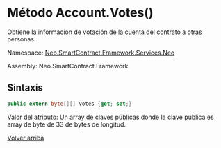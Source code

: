 # Método Account.Votes()

Obtiene la información de votación de la cuenta del contrato a otras personas.

Namespace: [Neo.SmartContract.Framework.Services.Neo](../../neo.md)

Assembly: Neo.SmartContract.Framework

## Sintaxis

```c#
public extern byte[][] Votes {get; set;}
```

Valor del atributo: Un array de claves públicas donde la clave pública es array de byte de 33 de bytes de longitud.




[Volver arriba](../Account.md)
